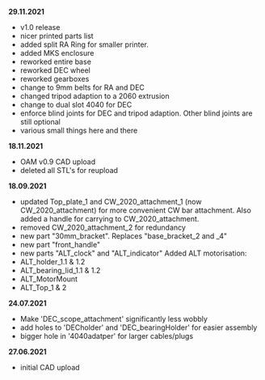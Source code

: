**29.11.2021**
- v1.0 release
- nicer printed parts list
- added split RA Ring for smaller printer. 
- added MKS enclosure
- reworked entire base
- reworked DEC wheel
- reworked gearboxes
- change to 9mm belts for RA and DEC
- changed tripod adaption to a 2060 extrusion
- change to dual slot 4040 for DEC
- enforce blind joints for DEC and tripod adaption. Other blind joints are still optional
- various small things here and there

**18.11.2021**
- OAM v0.9 CAD upload
- deleted all STL's for reupload

**18.09.2021**
- updated Top_plate_1 and CW_2020_attachment_1 (now CW_2020_attachment) for more convenient CW bar attachment. Also added a handle for carrying to CW_2020_attachment.
- removed CW_2020_attachment_2 for redundancy 
- new part "30mm_bracket". Replaces "base_bracket_2 and _4" 
- new part "front_handle"
- new parts "ALT_clock" and "ALT_indicator" 
Added ALT motorisation:
- ALT_holder_1.1 & 1.2
- ALT_bearing_lid_1.1 & 1.2
- ALT_MotorMount
- ALT_Top_1 & 2


**24.07.2021**
- Make 'DEC_scope_attachment' significantly less wobbly
- add holes to 'DECholder' and 'DEC_bearingHolder' for easier assembly
- bigger hole in '4040adatper' for larger cables/plugs

**27.06.2021**
- initial CAD upload